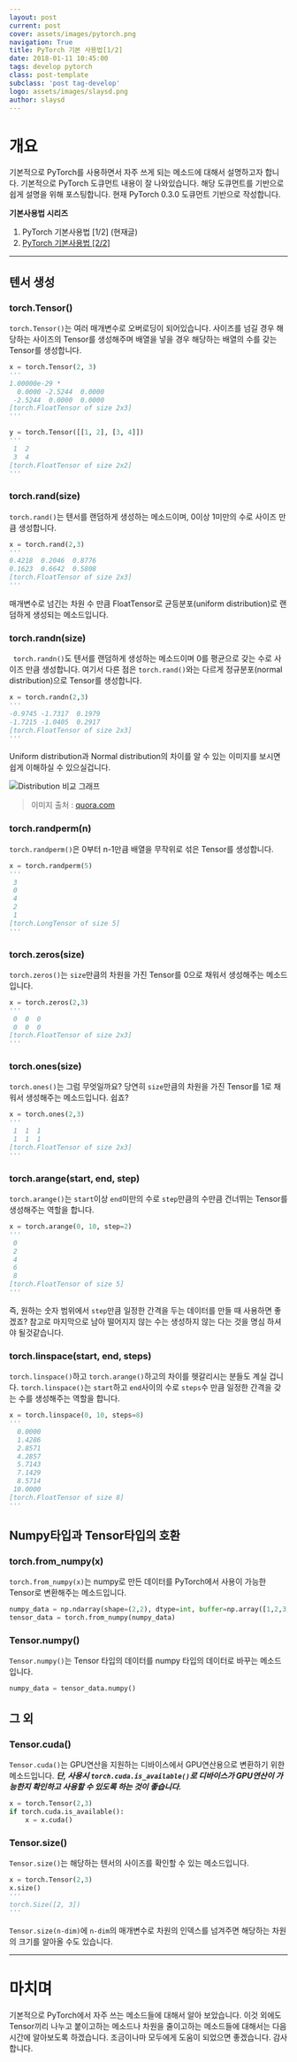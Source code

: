 ```yaml
---
layout: post
current: post
cover: assets/images/pytorch.png
navigation: True
title: PyTorch 기본 사용법[1/2]
date: 2018-01-11 10:45:00
tags: develop pytorch
class: post-template
subclass: 'post tag-develop'
logo: assets/images/slaysd.png
author: slaysd
---
```


# 개요

기본적으로 PyTorch를 사용하면서 자주 쓰게 되는 메소드에 대해서 설명하고자 합니다. 기본적으로 PyTorch 도큐먼트 내용이 잘 나와있습니다. 해당 도큐먼트를 기반으로 쉽게 설명을 위해 포스팅합니다. 현재 PyTorch 0.3.0 도큐먼트 기반으로 작성합니다.

**기본사용법 시리즈**

1.  PyTorch 기본사용법 [1/2] (현재글)
2.  [PyTorch 기본사용법 [2/2]](/PyTorch-기본사용법-2-2)

*   *   *

## 텐서 생성

### torch.Tensor()

`torch.Tensor()`는 여러 매개변수로 오버로딩이 되어있습니다. 사이즈를 넘길 경우 해당하는 사이즈의 Tensor를 생성해주며 배열을 넣을 경우 해당하는 배열의 수를 갖는 Tensor를 생성합니다.

~~~ python
x = torch.Tensor(2, 3)
'''
1.00000e-29 *
  0.0000 -2.5244  0.0000
 -2.5244  0.0000  0.0000
[torch.FloatTensor of size 2x3]
'''

y = torch.Tensor([[1, 2], [3, 4]])
'''
 1  2
 3  4
[torch.FloatTensor of size 2x2]
'''
~~~



###  torch.rand(size)

`torch.rand()`는 텐서를 랜덤하게 생성하는 메소드이며, 0이상 1미만의 수로 사이즈 만큼 생성합니다.

~~~ python
x = torch.rand(2,3)
'''
0.4218  0.2046  0.8776
0.1623  0.6642  0.5808
[torch.FloatTensor of size 2x3]
'''
~~~

매개변수로 넘긴는 차원 수 만큼 FloatTensor로 균등분포(uniform distribution)로 랜덤하게 생성되는 메소드입니다.

### torch.randn(size)

` torch.randn()`도 텐서를 랜덤하게 생성하는 메소드이며 0를 평균으로 갖는 수로 사이즈 만큼 생성합니다. 여기서 다른 점은 `torch.rand()`와는 다르게 정규분포(normal distribution)으로 Tensor를 생성합니다.

~~~ python
x = torch.randn(2,3)
'''
-0.9745 -1.7317  0.1979
-1.7215 -1.0405  0.2917
[torch.FloatTensor of size 2x3]
'''
~~~



Uniform distribution과 Normal distribution의 차이를 알 수 있는 이미지를 보시면 쉽게 이해하실 수 있으실겁니다.

![Distribution 비교 그래프](assets/images/distribution-graph.jpg)

>   이미지 출처 : [quora.com](https://www.quora.com/What-is-the-difference-between-normal-distribution-and-uniform-distribution)

### torch.randperm(n)

`torch.randperm()`은 0부터 n-1만큼 배열을 무작위로 섞은 Tensor를 생성합니다.

~~~ python
x = torch.randperm(5)
'''
 3
 0
 4
 2
 1
[torch.LongTensor of size 5]
'''
~~~

### torch.zeros(size)

`torch.zeros()`는 `size`만큼의 차원을 가진 Tensor를 0으로 채워서 생성해주는 메소드입니다.

~~~ python
x = torch.zeros(2,3)
'''
 0  0  0
 0  0  0
[torch.FloatTensor of size 2x3]
'''
~~~

### torch.ones(size)

`torch.ones()`는 그럼 무엇일까요? 당연히 `size`만큼의 차원을 가진 Tensor를 1로 채워서 생성해주는 메소드입니다. 쉽죠?

~~~ python
x = torch.ones(2,3)
'''
 1  1  1
 1  1  1
[torch.FloatTensor of size 2x3]
'''
~~~

### torch.arange(start, end, step)

`torch.arange()`는 `start`이상 `end`미만의 수로 `step`만큼의 수만큼 건너뛰는 Tensor를 생성해주는 역할을 합니다.

~~~ python
x = torch.arange(0, 10, step=2)
'''
 0
 2
 4
 6
 8
[torch.FloatTensor of size 5]
'''
~~~

즉, 원하는 숫자 범위에서 `step`만큼 일정한 간격을 두는 데이터를 만들 때 사용하면 좋겠죠? 참고로 마지막으로 남아 떨어지지 않는 수는 생성하지 않는 다는 것을 명심 하셔야 될것같습니다.

### torch.linspace(start, end, steps)

`torch.linspace()`하고 `torch.arange()`하고의 차이를 헷갈리시는 분들도 계실 겁니다. `torch.linspace()`는 `start`하고 `end`사이의 수로 `steps`수 만큼 일정한 간격을 갖는 수를 생성해주는 역할을 합니다.

~~~ python
x = torch.linspace(0, 10, steps=8)
'''
  0.0000
  1.4286
  2.8571
  4.2857
  5.7143
  7.1429
  8.5714
 10.0000
[torch.FloatTensor of size 8]
'''
~~~



## Numpy타입과 Tensor타입의 호환

### torch.from_numpy(x)

`torch.from_numpy(x)`는 numpy로 만든 데이터를 PyTorch에서 사용이 가능한 Tensor로 변환해주는 메소드입니다.

~~~ python
numpy_data = np.ndarray(shape=(2,2), dtype=int, buffer=np.array([1,2,3,4]))
tensor_data = torch.from_numpy(numpy_data) 
~~~

### Tensor.numpy()

`Tensor.numpy()`는 Tensor 타입의 데이터를 numpy 타입의 데이터로 바꾸는 메소드입니다.

~~~ python
numpy_data = tensor_data.numpy()
~~~



## 그 외

### Tensor.cuda()

`Tensor.cuda()`는 GPU연산을 지원하는 디바이스에서 GPU연산용으로 변환하기 위한 메소드입니다. ***단, 사용시 `torch.cuda.is_available()`로 디바이스가 GPU연산이 가능한지 확인하고 사용할 수 있도록 하는 것이 좋습니다.***

~~~ python
x = torch.Tensor(2,3)
if torch.cuda.is_available():
    x = x.cuda()
~~~

### Tensor.size()

`Tensor.size()`는 해당하는 텐서의 사이즈를 확인할 수 있는 메소드입니다.

~~~ python
x = torch.Tensor(2,3)
x.size()
'''
torch.Size([2, 3])
'''
~~~

`Tensor.size(n-dim)`에 `n-dim`의 매개변수로 차원의 인덱스를 넘겨주면 해당하는 차원의 크기를 알아올 수도 있습니다.

* * *
# 마치며

기본적으로 PyTorch에서 자주 쓰는 메소드들에 대해서 알아 보았습니다. 이것 외에도 Tensor끼리 나누고 붙이고하는 메소드나 차원을 줄이고하는 메소드들에 대해서는 다음시간에 알아보도록 하겠습니다. 조금이나마 모두에게 도움이 되었으면 좋겠습니다. 감사합니다.